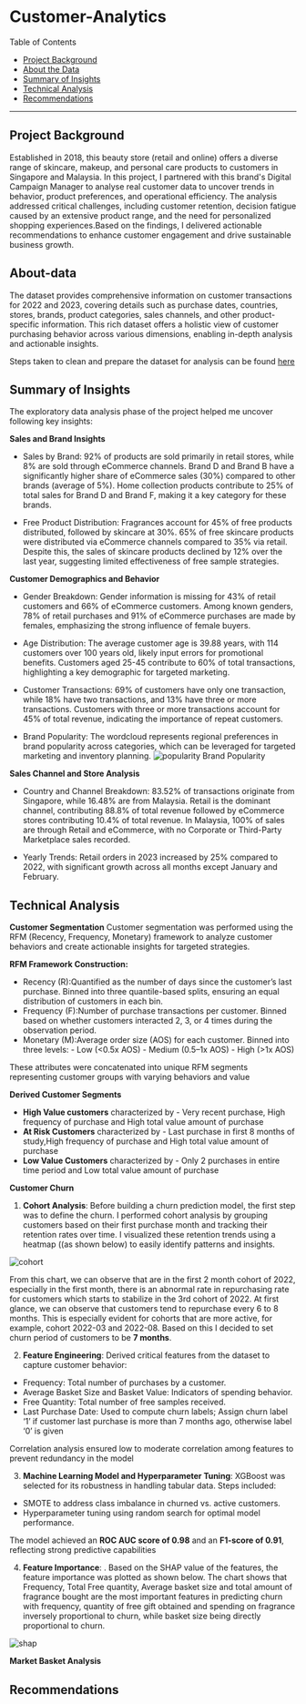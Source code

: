 # Customer-Analytics

Table of Contents

- [Project Background](#project-background)
- [About the Data](#about-data)
- [Summary of Insights](#summary-of-insights)
- [Technical Analysis](#technical-analysis)
- [Recommendations](#recommendations)

***

## Project Background
Established in 2018, this beauty store (retail and online) offers a diverse range of skincare, makeup, and personal care products to customers in Singapore and Malaysia. In this project, I partnered with this brand's Digital Campaign Manager to analyse real customer data to uncover trends in behavior, product preferences, and operational efficiency. The analysis addressed critical challenges, including customer retention, decision fatigue caused by an extensive product range, and the need for personalized shopping experiences.Based on the findings, I delivered actionable recommendations to enhance customer engagement and drive sustainable business growth.

## About-data

The dataset provides comprehensive information on customer transactions for 2022 and 2023, covering details such as purchase dates, countries, stores, brands, product categories, sales channels, and other product-specific information. This rich dataset offers a holistic view of customer purchasing behavior across various dimensions, enabling in-depth analysis and actionable insights.

Steps taken to clean and prepare the dataset for analysis can be found [here](https://github.com/Shakya24/Masters-projects/blob/main/Customer%20Analytics/Data%20cleaning%20Customer.pdf)


## Summary of Insights

The exploratory data analysis phase of the project helped me uncover following key insights:

**Sales and Brand Insights**

  - Sales by Brand:
    92% of products are sold primarily in retail stores, while 8% are sold through eCommerce channels.
    Brand D and Brand B have a significantly higher share of eCommerce sales (30%) compared to other brands (average of 5%).
    Home collection products contribute to 25% of total sales for Brand D and Brand F, making it a key category for these brands.

 -  Free Product Distribution:
   Fragrances account for 45% of free products distributed, followed by skincare at 30%.
   65% of free skincare products were distributed via eCommerce channels compared to 35% via retail.
   Despite this, the sales of skincare products declined by 12% over the last year, suggesting limited effectiveness of free sample strategies.

**Customer Demographics and Behavior**

  - Gender Breakdown:
  Gender information is missing for 43% of retail customers and 66% of eCommerce customers.
  Among known genders, 78% of retail purchases and 91% of eCommerce purchases are made by females, emphasizing the strong influence of female buyers.

  - Age Distribution:
  The average customer age is 39.88 years, with 114 customers over 100 years old, likely input errors for promotional benefits.
  Customers aged 25-45 contribute to 60% of total transactions, highlighting a key demographic for targeted marketing.

  - Customer Transactions:
   69% of customers have only one transaction, while 18% have two transactions, and 13% have three or more transactions.
   Customers with three or more transactions account for 45% of total revenue, indicating the importance of repeat customers.

  - Brand Popularity:
    The wordcloud represents regional preferences in brand popularity across categories, which can be leveraged for targeted marketing and inventory planning.
    ![popularity](https://github.com/Shakya24/Masters-projects/blob/main/Customer%20Analytics/Visualizations/popularity.webp)
    Brand Popularity

**Sales Channel and Store Analysis**

  - Country and Channel Breakdown:
    83.52% of transactions originate from Singapore, while 16.48% are from Malaysia.
    Retail is the dominant channel, contributing 88.8% of total revenue followed by eCommerce stores contributing 10.4% of total revenue.
    In Malaysia, 100% of sales are through Retail and eCommerce, with no Corporate or Third-Party Marketplace sales recorded.

  - Yearly Trends:
    Retail orders in 2023 increased by 25% compared to 2022, with significant growth across all months except January and February.
    


## Technical Analysis

**Customer Segmentation**
Customer segmentation was performed using the RFM (Recency, Frequency, Monetary) framework to analyze customer behaviors and create actionable insights for targeted strategies.

**RFM Framework Construction:**
  -  Recency (R):Quantified as the number of days since the customer’s last purchase. Binned into three quantile-based splits, ensuring an equal distribution of customers in each bin.
  -  Frequency (F):Number of purchase transactions per customer. Binned based on whether customers interacted 2, 3, or 4 times during the observation period.
  -  Monetary (M):Average order size (AOS) for each customer. Binned into three levels:
    -  Low (<0.5x AOS)
    -  Medium (0.5–1x AOS)
    -  High (>1x AOS)

These attributes were concatenated into unique RFM segments representing customer groups with varying behaviors and value

**Derived Customer Segments**
  - **High Value customers** characterized by - Very recent purchase, High frequency of purchase and High total value amount of purchase
  - **At Risk Customers** characterized by - Last purchase in first 8 months of study,High frequency of purchase and High total value amount of purchase
  - **Low Value Customers** characterized by - Only 2 purchases in entire time period and Low total value amount of purchase

**Customer Churn**
1. **Cohort Analysis**: Before building a churn prediction model, the first step was to define the churn. I performed cohort analysis by grouping customers based on their first purchase month and tracking their retention rates over time. I visualized these retention trends using a heatmap ((as shown below) to easily identify patterns and insights.

 ![cohort](https://github.com/Shakya24/Masters-projects/blob/main/Customer%20Analytics/Visualizations/cohort.webp)

From this chart, we can observe that are in the first 2 month cohort of 2022, especially in the first month, there is an abnormal rate in repurchasing rate for customers which starts to stabilize in the 3rd cohort of 2022. At first glance, we can observe that customers tend to repurchase every 6 to 8 months. This is especially evident for cohorts that are more active, for example, cohort 2022-03 and 2022-08. Based on this I decided to set churn period of customers to be **7 months**.

2. **Feature Engineering**: Derived critical features from the dataset to capture customer behavior:
- Frequency: Total number of purchases by a customer.
- Average Basket Size and Basket Value: Indicators of spending behavior.
- Free Quantity: Total number of free samples received.
- Last Purchase Date: Used to compute churn labels; Assign churn label ‘1’ if customer last purchase is more than 7 months ago, otherwise label ‘0’ is given

Correlation analysis ensured low to moderate correlation among features to prevent redundancy in the model

3. **Machine Learning Model and Hyperparameter Tuning**: XGBoost was selected for its robustness in handling tabular data.
Steps included:
- SMOTE to address class imbalance in churned vs. active customers.
- Hyperparameter tuning using random search for optimal model performance.

The model achieved an **ROC AUC score of 0.98** and an **F1-score of 0.91**, reflecting strong predictive capabilities

4. **Feature Importance**: . Based on the SHAP value of the features, the feature importance was plotted as shown below. The chart shows that Frequency, Total Free quantity, Average basket size and total amount of fragrance bought are the most important features in predicting churn with frequency, quantity of free gift obtained and spending on fragrance inversely proportional to churn, while basket size being directly proportional to churn.

 ![shap](https://github.com/Shakya24/Masters-projects/blob/main/Customer%20Analytics/Visualizations/SHAP.webp)


 
**Market Basket Analysis**



## Recommendations
